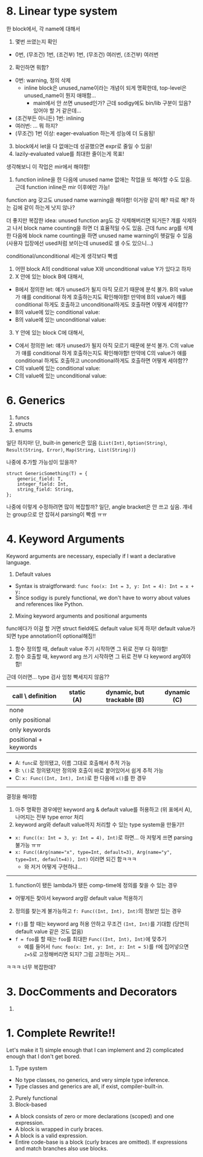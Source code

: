 # 8. Linear type system

한 block에서, 각 name에 대해서

1. 몇번 쓰였는지 확인
  - 0번, (무조건) 1번, (조건부) 1번, (무조건) 여러번, (조건부) 여러번
2. 확인하면 뭐함?
  - 0번: warning, 정의 삭제
    - inline block은 unused_name이라는 개념이 되게 명확한데, top-level은 unused_name이 뭔지 애매함...
      - main에서 안 쓰면 unused인가? 근데 sodigy에도 bin/lib 구분이 있음? 있어야 할 거 같은데...
  - (조건부든 아니든) 1번: inlining
  - 여러번: ... 뭐 하지?
  - (무조건) 1번 이상: eager-evaluation 하는게 성능에 더 도움됨!
3. block에서 let을 다 없애는데 성공했으면 expr로 줄일 수 있음!
4. lazily-evaluated value를 최대한 줄이는게 목표!

생각해보니 이 작업은 mir에서 해야함!

1. function inline을 한 다음에 unused name 없애는 작업을 또 해야할 수도 있음. 근데 function inline은 mir 이후에만 가능!

function arg 갖고도 unused name warning을 해야함! 이거랑 같이 해? 따로 해? 하는 김에 같이 하는게 낫지 않나?

더 좋지만 복잡한 idea: unused function arg도 걍 삭제해버리면 되거든? 걔를 삭제하고 나서 block name counting을 하면 더 효율적일 수도 있음. 근데 func arg를 삭제한 다음에 block name counting을 하면 unused name warning이 헷갈릴 수 있음 (사용자 입장에선 used처럼 보이는데 unused로 셀 수도 있으니...)

conditional/unconditional 세는게 생각보다 빡셈

1. 어떤 block A의 conditional value X와 unconditional value Y가 있다고 하자
2. X 안에 있는 block B에 대해서,
  - B에서 정의한 let: 얘가 unused가 될지 아직 모르기 때문에 분석 불가. B의 value가 얘를 conditional 하게 호출하는지도 확인해야함! 만약에 B의 value가 얘를 conditional 하게도 호출하고 unconditional하게도 호출하면 어떻게 세야함?? 
  - B의 value에 있는 conditional value:
  - B의 value에 있는 unconditional value:
3. Y 안에 있는 block C에 대해서,
  - C에서 정의한 let: 얘가 unused가 될지 아직 모르기 때문에 분석 불가. C의 value가 얘를 conditional 하게 호출하는지도 확인해야함! 만약에 C의 value가 얘를 conditional 하게도 호출하고 unconditional하게도 호출하면 어떻게 세야함?? 
  - C의 value에 있는 conditional value:
  - C의 value에 있는 unconditional value:

# 6. Generics

1. funcs
2. structs
3. enums

일단 하지마! 단, built-in generic은 있음 (`List(Int)`, `Option(String)`, `Result(String, Error)`, `Map(String, List(String))`)

나중에 추가할 가능성이 있을까?

```
struct GenericSomething(T) = {
    generic_field: T,
    integer_field: Int,
    string_field: String,
};
```

나중에 이렇게 수정하려면 많이 복잡할까?
일단, angle bracket은 안 쓰고 싶음. 걔네는 group으로 안 잡혀서 parsing이 빡셈 ㅠㅠ

# 4. Keyword Arguments

Keyword arguments are necessary, especially if I want a declarative language.

1. Default values
  - Syntax is straigtforward: `func foo(x: Int = 3, y: Int = 4): Int = x + y;`
  - Since sodigy is purely functional, we don't have to worry about values and references like Python.
2. Mixing keyword arguments and positional arguments

func에다가 이걸 할 거면 struct field에도 default value 되게 하자! default value가 되면 type annotation이 optional해짐!!

1. 함수 정의할 때, default value 주기 시작하면 그 뒤로 전부 다 줘야함!
2. 함수 호출할 때, keyword arg 쓰기 시작하면 그 뒤로 전부 다 keyword arg여야함!

근데 이러면... type 검사 엄청 빡세지지 않음??

|   call \ definition    |        static (A)      | dynamic, but trackable (B)  |    dynamic (C)    |
|------------------------|------------------------|-----------------------------|-------------------|
| none                   |
| only positional        |
| only keywords          |
| positional + keywords  |

- A: `func`로 정의됐고, 이름 그대로 호출해서 추적 가능
- B: `\()`로 정의됐지만 정의와 호출이 바로 붙어있어서 쉽게 추적 가능
- C: `x: Func((Int, Int), Int)`로 한 다음에 `x()`를 한 경우

---

결정을 해야함

1. 아주 명확한 경우에만 keyword arg & default value를 허용하고 (위 표에서 A), 나머지는 전부 type error 처리
2. keyword arg와 default value까지 처리할 수 있는 type system을 만들기!!
  - `x: Func((x: Int = 3, y: Int = 4), Int)`로 하면... 아 저렇게 쓰면 parsing 불가능 ㅠㅠ
  - `x: Func((Arg(name="x", type=Int, default=3), Arg(name="y", type=Int, default=4)), Int)` 이러면 되긴 함ㅋㅋㅋ
    - 와 저거 어떻게 구현하냐...

---

1. function이 됐든 lambda가 됐든 comp-time에 정의를 찾을 수 있는 경우
  - 어떻게든 찾아서 keyword arg랑 default value 적용하기
2. 정의를 찾는게 불가능하고 `f: Func((Int, Int), Int)`의 정보만 있는 경우
  - `f()`를 할 때는 keyword arg 허용 안하고 무조건 `(Int, Int)`를 기대함 (당연히 default value 같은 것도 없음)
  - `f = foo`를 할 때는 `foo`를 최대한 `Func((Int, Int), Int)`에 맞추기
    - 예를 들어서 `func foo(x: Int, y: Int, z: Int = 5)`를 `f`에 집어넣으면 `z=5`로 고정해버리면 되지? 그럼 고정하는 거지...

ㅋㅋㅋ 너무 복잡한데?

# 3. DocComments and Decorators

1.

# 1. Complete Rewrite!!

Let's make it 1) simple enough that I can implement and 2) complicated enough that I don't get bored.

1. Type system
  - No type classes, no generics, and very simple type inference.
  - Type classes and generics are all, if exist, compiler-built-in.
2. Purely functional
3. Block-based
  - A block consists of zero or more declarations (scoped) and one expression.
  - A block is wrapped in curly braces.
  - A block is a valid expression.
  - Entire code-base is a block (curly braces are omitted). If expressions and match branches also use blocks.
